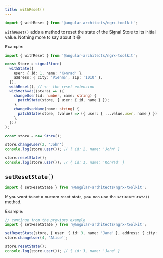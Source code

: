```yaml
---
title: withReset()
---
```


```typescript
import { withReset } from '@angular-architects/ngrx-toolkit';
```

`withReset()` adds a method to reset the state of the Signal Store to its initial value. Nothing more to say about it 😅

Example:

```typescript
import { withReset } from '@angular-architects/ngrx-toolkit';

const Store = signalStore(
  withState({
    user: { id: 1, name: 'Konrad' },
    address: { city: 'Vienna', zip: '1010' },
  }),
  withReset(), // <-- the reset extension
  withMethods((store) => ({
    changeUser(id: number, name: string) {
      patchState(store, { user: { id, name } });
    },
    changeUserName(name: string) {
      patchState(store, (value) => ({ user: { ...value.user, name } }));
    },
  }))
);

const store = new Store();

store.changeUser(2, 'John');
console.log(store.user()); // { id: 2, name: 'John' }

store.resetState();
console.log(store.user()); // { id: 1, name: 'Konrad' }
```

## `setResetState()`

```typescript
import { setResetState } from '@angular-architects/ngrx-toolkit';
```

If you want to set a custom reset state, you can use the `setResetState()` method.

Example:

```typescript
// continue from the previous example
import { setResetState } from '@angular-architects/ngrx-toolkit';

setResetState(store, { user: { id: 3, name: 'Jane' }, address: { city: 'Berlin', zip: '10115' } });
store.changeUser(4, 'Alice');

store.resetState();
console.log(store.user()); // { id: 3, name: 'Jane' }
```
